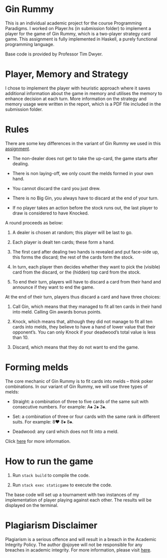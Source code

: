 # Gin Rummy
This is an individual academic project for the course Programming Paradigms. I worked on Player.hs (in submission folder) to implement a player for the game of Gin Rummy, which is a two-player strategy card game. This assignment is fully implemented in Haskell, a purely functional programming language. 

Base code is provided by Professor Tim Dwyer. 


# Player, Memory and Strategy
I chose to implement the player with heuristic approach where it saves additional information about the game in memory and utilises the memory to enhance decision at each turn. More information on the strategy and memory usage were written in the report, which is a PDF file included in the submission folder.

# Rules
There are some key differences in the variant of Gin Rummy we used in this [assignment](https://fit2102.monash/resources/assignment.html).

- The non-dealer does not get to take the up-card, the game starts after dealing. 

- There is non laying-off, we only count the melds formed in your own hand.

- You cannot discard the card you just drew.

- There is no Big Gin, you always have to discard at the end of your turn.

- If no player takes an action before the stock runs out, the last player to draw is considered to have Knocked.

A round proceeds as below:
1. A dealer is chosen at random; this player will be last to go.

2. Each player is dealt ten cards; these form a hand.

3. The first card after dealing two hands is revealed and put face-side up, this forms the
discard; the rest of the cards form the stock.

4. In turn, each player then decides whether they want to pick the (visible) card from the
discard, or the (hidden) top card from the stock.

5. To end their turn, players will have to discard a card from their hand and announce if they
want to end the game.

At the end of their turn, players thus discard a card and have three choices:

1. Call Gin, which means that they managed to fit all ten cards in their hand into meld. Calling Gin awards bonus points.

2. Knock, which means that, although they did not manage to fit all ten cards into melds, they believe to have a hand of lower value that their opponent’s. You can only Knock if your deadwood’s total value is less than 10.

3. Discard, which means that they do not want to end the game.

# Forming melds

The core mechanic of Gin Rummy is to fit cards into melds – think poker combinations. In our variant of Gin Rummy, we will use three types of melds:

- Straight: a combination of three to five cards of the same suit with consecutive numbers. For example: A♠ 2♠ 3♠.

- Set: a combination of three or four cards with the same rank in different suits. For example: 8♥ 8♦ 8♠.

- Deadwood: any card which does not fit into a meld.

Click [here](https://fit2102.monash/resources/assignment.html) for more information.


# How to run the game
1. Run ```stack build``` to compile the code.

2. Run ```stack exec staticgame``` to execute the code.

The base code will set up a tournament with two instances of my implementation of player playing against each other. The results will be displayed on the terminal.

# Plagiarism Disclaimer
Plagiarism is a serious offence and will result in a breach in the Academic Integrity Policy. The author @sjoyee will not be responsible for any breaches in academic integrity. For more information, please visit [here](https://www.monash.edu/students/admin/policies/academic-integrity).
